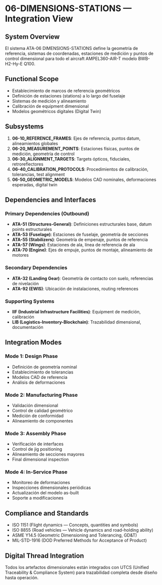 # 06-DIMENSIONS-STATIONS — Integration View

## System Overview
El sistema ATA-06 DIMENSIONS-STATIONS define la geometría de referencia, sistemas de coordenadas, estaciones de medición y puntos de control dimensional para todo el aircraft AMPEL360-AIR-T modelo BWB-H2-Hy-E Q100.

## Functional Scope
- Establecimiento de marcos de referencia geométricos
- Definición de estaciones (stations) a lo largo del fuselaje
- Sistemas de medición y alineamiento
- Calibración de equipment dimensional
- Modelos geométricos digitales (Digital Twin)

## Subsystems
1. **06-10_REFERENCE_FRAMES**: Ejes de referencia, puntos datum, alineamientos globales
2. **06-20_MEASUREMENT_POINTS**: Estaciones físicas, puntos de medición, geometría de control
3. **06-30_ALIGNMENT_TARGETS**: Targets ópticos, fiduciales, retroreflectores
4. **06-40_CALIBRATION_PROTOCOLS**: Procedimientos de calibración, tolerancias, test alignment
5. **06-50_GEOMETRIC_MODELS**: Modelos CAD nominales, deformaciones esperadas, digital twin

## Dependencies and Interfaces

### Primary Dependencies (Outbound)
- **ATA-51 (Structures-General)**: Definiciones estructurales base, datum points estructurales
- **ATA-53 (Fuselage)**: Estaciones de fuselaje, geometría de secciones
- **ATA-55 (Stabilizers)**: Geometría de empenaje, puntos de referencia
- **ATA-57 (Wings)**: Estaciones de ala, línea de referencia de ala
- **ATA-70 (Engine)**: Ejes de empuje, puntos de montaje, alineamiento de motores

### Secondary Dependencies
- **ATA-32 (Landing Gear)**: Geometría de contacto con suelo, referencias de nivelación
- **ATA-92 (EWIS)**: Ubicación de instalaciones, routing references

### Supporting Systems
- **IIF (Industrial Infrastructure Facilities)**: Equipment de medición, calibración
- **LIB (Logistics-Inventory-Blockchain)**: Trazabilidad dimensional, documentación

## Integration Modes

### Mode 1: Design Phase
- Definición de geometría nominal
- Establecimiento de tolerancias
- Modelos CAD de referencia
- Análisis de deformaciones

### Mode 2: Manufacturing Phase
- Validación dimensional
- Control de calidad geométrico
- Medición de conformidad
- Alineamiento de componentes

### Mode 3: Assembly Phase
- Verificación de interfaces
- Control de jig positioning
- Alineamiento de secciones mayores
- Final dimensional inspection

### Mode 4: In-Service Phase
- Monitoreo de deformaciones
- Inspecciones dimensionales periódicas
- Actualización del modelo as-built
- Soporte a modificaciones

## Compliance and Standards
- ISO 1151 (Flight dynamics — Concepts, quantities and symbols)
- ISO 8855 (Road vehicles — Vehicle dynamics and road-holding ability)
- ASME Y14.5 (Geometric Dimensioning and Tolerancing, GD&T)
- MIL-STD-1916 (DOD Preferred Methods for Acceptance of Product)

## Digital Thread Integration
Todos los artefactos dimensionales están integrados con UTCS (Unified Traceability & Compliance System) para trazabilidad completa desde diseño hasta operación.
